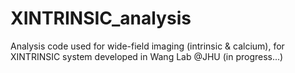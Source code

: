 # XINTRINSIC_analysis

Analysis code used for wide-field imaging (intrinsic & calcium), for XINTRINSIC system developed in Wang Lab @JHU
(in progress...)
